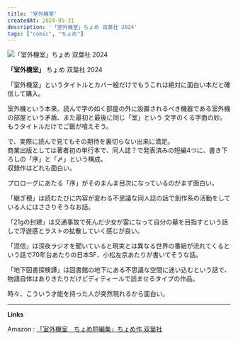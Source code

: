 ```yaml
---
title: '室外機室'
createdAt: 2024-05-31
description: '「室外機室」ちょめ 双葉社 2024'
tags: ["comic", "ちょめ"]
---
```


![「室外機室」ちょめ 双葉社 2024](https://i.gyazo.com/f08392c1f593f4c4bd761f36c22663bd.png)

**「室外機室」** ちょめ 双葉社 2024

「室外機室」というタイトルとカバー絵だけでもうこれは絶対に面白い本だと確信して購入。

室外機という本来、読んで字の如く部屋の外に設置されるべき機器である室外機の部屋という矛盾、また最初と最後に同じ「室」という
文字のくる字面の妙。もうタイトルだけでご飯が喰えそう。

で、実際に読んで見てもその期待を裏切らない出来に満足。  
商業出版としては著者初の単行本で、同人誌？で発表済みの短編4つに、書き下ろしの「序」と「〆」という構成。  
収録作はどれも面白い。


プロローグにあたる「序」がそのまんま目次になっているのがまず面白い。

「継ぎ穂」は読むたびに内容が変わる不思議な同人誌の話で創作系の活動をしている人にはささりそうなお話。

「21gの封建」は交通事故で死んだ少女が霊になって自分の墓を目指すという話しで浮遊感とラストの拡散していく感じが良い。

「混信」は深夜ラジオを聞いていると現実とは異なる世界の番組が流れてくるという話で70年台あたりの日本SF、小松左京あたりが書いてそうな話。

「地下図書探検譚」は図書館の地下にある不思議な空間に迷い込むという話で、物語自体はありきたりだけどディティールで読ませるタイプの作品。

時々、こういう才能を持った人が突然現れるから面白い。

---
**Links**

Amazon : [「室外機室　ちょめ短編集」ちょめ作 双葉社](https://www.amazon.co.jp/dp/4575440574?tag=booklogjp-item-22&linkCode=ogi&th=1&psc=1)
